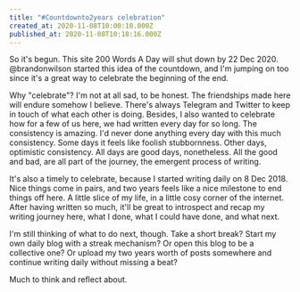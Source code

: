 ```yaml
---
title: "#Countdownto2years celebration"
created_at: 2020-11-08T10:00:10.000Z
published_at: 2020-11-08T10:18:16.000Z
---
```

So it's begun. This site 200 Words A Day will shut down by 22 Dec 2020. @brandonwilson started this idea of the countdown, and I'm jumping on too since it's a great way to celebrate the beginning of the end.

Why "celebrate"? I'm not at all sad, to be honest. The friendships made here will endure somehow I believe. There's always Telegram and Twitter to keep in touch of what each other is doing. Besides, I also wanted to celebrate how for a few of us here, we had written every day for so long. The consistency is amazing. I'd never done anything every day with this much consistency. Some days it feels like foolish stubbornness. Other days, optimistic consistency. All days are good days, nonetheless. All the good and bad, are all part of the journey, the emergent process of writing.  

It's also a timely to celebrate, because I started writing daily on 8 Dec 2018. Nice things come in pairs, and two years feels like a nice milestone to end things off here. A little slice of my life, in a little cosy corner of the internet. After having written so much, it'll be great to introspect and recap my writing journey here, what I done, what I could have done, and what next. 

I'm still thinking of what to do next, though. Take a short break? Start my own daily blog with a streak mechanism? Or open this blog to be a collective one? Or upload my two years worth of posts somewhere and continue writing daily without missing a beat? 

Much to think and reflect about.
